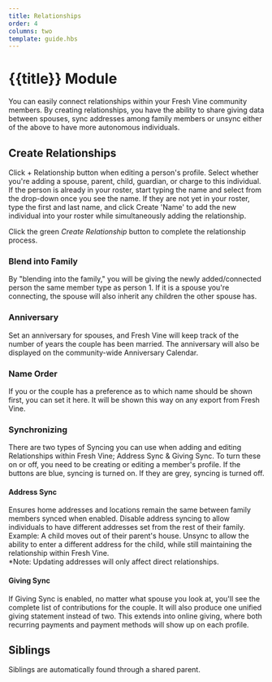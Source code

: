 ```yaml
---
title: Relationships
order: 4
columns: two
template: guide.hbs
---
```


# {{title}} Module
  
You can easily connect relationships within your Fresh Vine community members. By creating relationships, you have the ability to share giving data between spouses, sync addresses among family members or unsync either of the above to have more autonomous individuals. 

## Create Relationships

Click + Relationship button when editing a person's profile. Select whether you're adding a spouse, parent,  child, guardian, or charge to this individual. If the person is already in your roster, start typing the name and select from the drop-down once you see the name. If they are not yet in your roster, type the first and last name, and click Create 'Name' to add the new individual into your roster while simultaneously adding the relationship.  

Click the green *Create Relationship* button to complete the relationship process.

### Blend into Family  
By "blending into the family," you will be giving the newly added/connected person the same member type as person 1. If it is a spouse you're connecting, the spouse will also inherit any children the other spouse has.  

### Anniversary  
Set an anniversary for spouses, and Fresh Vine will keep track of the number of years the couple has been married. The anniversary will also be displayed on the community-wide Anniversary Calendar.  

### Name Order  
If you or the couple has a preference as to which name should be shown first, you can set it here. It will be shown this way on any export from Fresh Vine.  

### Synchronizing  
There are two types of Syncing you can use when adding and editing Relationships within Fresh Vine; Address Sync & Giving Sync. To turn these on or off, you need to be creating or editing a member's profile. If the buttons are blue, syncing is turned on. If they are grey, syncing is turned off.  

#### Address Sync  
Ensures home addresses and locations remain the same between family members synced when enabled. Disable address syncing to allow individuals to have different addresses set from the rest of their family. Example: A child moves out of their parent's house. Unsync to allow the ability to enter a different address for the child, while still maintaining the relationship within Fresh Vine.  
*Note: Updating addresses will only affect direct relationships. 

#### Giving Sync
If Giving Sync is enabled, no matter what spouse you look at, you'll see the complete list of contributions for the couple. It will also produce one unified giving statement instead of two. This extends into online giving, where both recurring payments and payment methods will show up on each profile.  


## Siblings  
Siblings are automatically found through a shared parent.  

